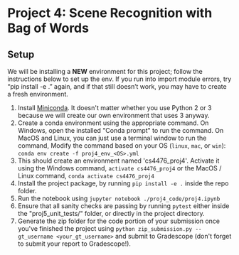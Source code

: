 # Project 4: Scene Recognition with Bag of Words

## Setup
We will be installing a **NEW** environment for this project; follow the instructions below to set up the env. If you run into import module errors, try “pip install -e .” again, and if that still doesn’t work, you may have to create a fresh environment.

1. Install [Miniconda](https://conda.io/miniconda.html). It doesn't matter whether you use Python 2 or 3 because we will create our own environment that uses 3 anyway.
2. Create a conda environment using the appropriate command. On Windows, open the installed "Conda prompt" to run the command. On MacOS and Linux, you can just use a terminal window to run the command, Modify the command based on your OS (`linux`, `mac`, or `win`): `conda env create -f proj4_env_<OS>.yml`
3. This should create an environment named 'cs4476_proj4'. Activate it using the Windows command, `activate cs4476_proj4` or the MacOS / Linux command, `conda activate cs4476_proj4`
4. Install the project package, by running `pip install -e .` inside the repo folder.
5. Run the notebook using `jupyter notebook ./proj4_code/proj4.ipynb`
6. Ensure that all sanity checks are passing by running `pytest` either inside the "proj5_unit_tests/" folder, or directly in the project directory.
7. Generate the zip folder for the code portion of your submission once you've finished the project using `python zip_submission.py --gt_username <your_gt_username>` and submit to Gradescope (don't forget to submit your report to Gradescope!).
